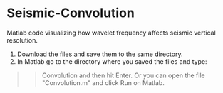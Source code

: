 # Seismic-Convolution
Matlab code visualizing how wavelet frequency affects seismic vertical resolution.
1. Download the files and save them to the same directory.
2. In Matlab go to the directory where you saved the files and type:
>> Convolution
and then hit Enter.
Or you can open the file "Convolution.m" and click Run on Matlab.
